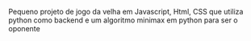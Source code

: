 Pequeno projeto de jogo da velha em Javascript, Html, CSS que utiliza python como backend e um algoritmo minimax em python para ser o oponente
